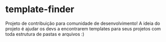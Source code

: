 # template-finder
Projeto de contribuição para comunidade de desenvolvimento! A ideia do projeto é ajudar os devs a encontrarem templates para seus projetos com toda estrutura de pastas e arquivos :)
